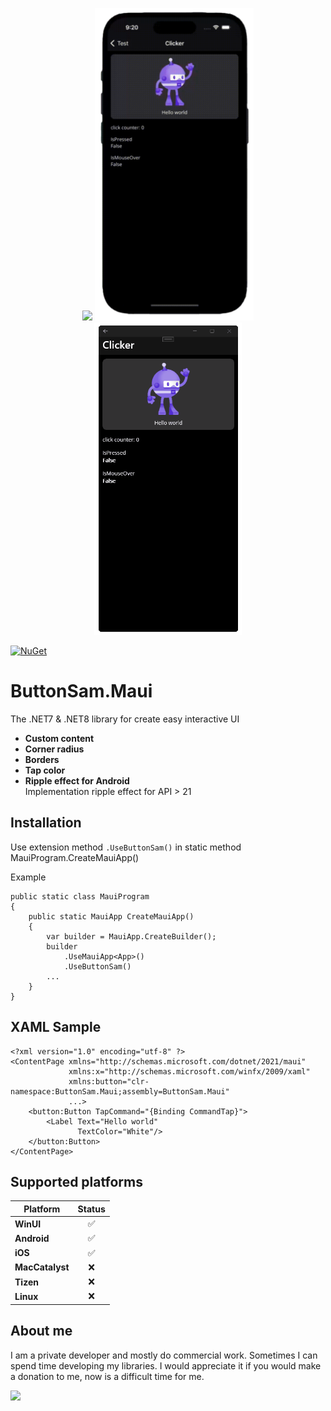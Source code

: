 <p align="center">
<img src="Images/droid.gif" height="500"/>
<img src="Images/ios.gif" height="500"/>
<img src="Images/win.gif" height="500"/>
</p>

[![NuGet](https://img.shields.io/nuget/v/ButtonSam.Maui.svg?label=NuGet)](https://www.nuget.org/packages/ButtonSam.Maui)

# ButtonSam.Maui
The .NET7 & .NET8 library for create easy interactive UI
- **Custom content**
- **Corner radius**
- **Borders**
- **Tap color**
- **Ripple effect for Android**</br>
Implementation ripple effect for API > 21

## Installation
Use extension method `.UseButtonSam()` in static method MauiProgram.CreateMauiApp() 

Example
```
public static class MauiProgram
{
    public static MauiApp CreateMauiApp()
    {
        var builder = MauiApp.CreateBuilder();
        builder
            .UseMauiApp<App>()
            .UseButtonSam()
        ...
    }
}
```

## XAML Sample
```
<?xml version="1.0" encoding="utf-8" ?>
<ContentPage xmlns="http://schemas.microsoft.com/dotnet/2021/maui"
             xmlns:x="http://schemas.microsoft.com/winfx/2009/xaml"
             xmlns:button="clr-namespace:ButtonSam.Maui;assembly=ButtonSam.Maui"
             ...>
    <button:Button TapCommand="{Binding CommandTap}">
        <Label Text="Hello world"
               TextColor="White"/>
    </button:Button>
</ContentPage>
```

## Supported platforms
| Platform | Status |
|-|:-:|
| **WinUI** | ✅ |
| **Android** | ✅ |
| **iOS** | ✅ |
| **MacCatalyst** | ❌ |
| **Tizen** | ❌ |
| **Linux** | ❌ |

## About me
I am a private developer and mostly do commercial work. Sometimes I can spend time developing my libraries.
I would appreciate it if you would make a donation to me, now is a difficult time for me.
<div align="left">
    <a href="https://www.buymeacoffee.com/scriptboris">
        <img src="https://img.buymeacoffee.com/button-api/?text=Buy me a food&emoji=🍔&slug=scriptboris&button_colour=FFDD00&font_colour=000000&font_family=Comic&outline_colour=000000&coffee_colour=ffffff" />
    </a>
</div>
